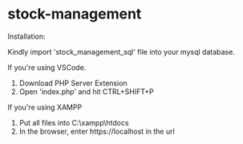 # stock-management

Installation:

Kindly import 'stock_management_sql' file into your mysql database.

If you're using VSCode.
1. Download PHP Server Extension
2. Open 'index.php' and hit CTRL+SHIFT+P

If you're using XAMPP
1. Put all files into C:\xampp\htdocs
2. In the browser, enter https://localhost in the url


